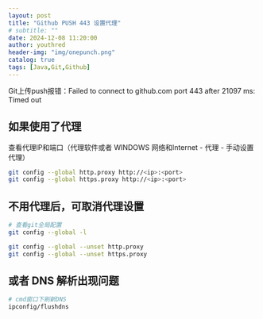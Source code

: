 ```yaml
---
layout: post
title: "Github PUSH 443 设置代理"
# subtitle: ""
date: 2024-12-08 11:20:00
author: youthred
header-img: "img/onepunch.png"
catalog: true
tags: [Java,Git,Github]
---
```


Git上传push报错：Failed to connect to github.com port 443 after 21097 ms: Timed out

## 如果使用了代理

查看代理IP和端口（代理软件或者 WINDOWS 网络和Internet - 代理 - 手动设置代理）

```bash
git config --global http.proxy http://<ip>:<port>
git config --global https.proxy http://<ip>:<port>
```

## 不用代理后，可取消代理设置

```bash
# 查看git全局配置
git config --global -l

git config --global --unset http.proxy
git config --global --unset https.proxy
```

## 或者 DNS 解析出现问题

```bash
# cmd窗口下刷新DNS
ipconfig/flushdns
```

